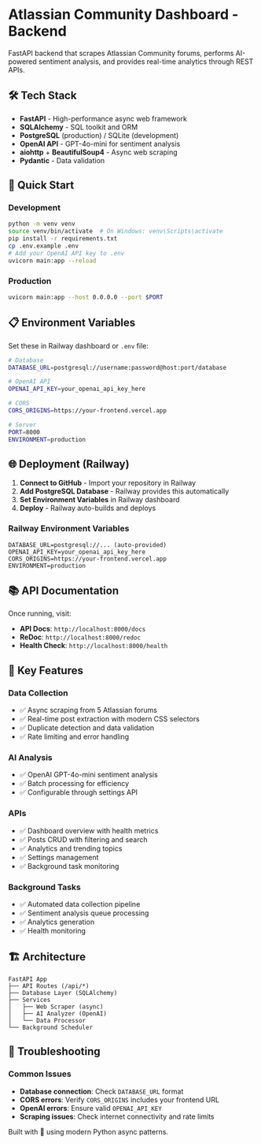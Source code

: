 # Atlassian Community Dashboard - Backend

FastAPI backend that scrapes Atlassian Community forums, performs AI-powered sentiment analysis, and provides real-time analytics through REST APIs.

## 🛠️ Tech Stack

- **FastAPI** - High-performance async web framework
- **SQLAlchemy** - SQL toolkit and ORM
- **PostgreSQL** (production) / SQLite (development)
- **OpenAI API** - GPT-4o-mini for sentiment analysis
- **aiohttp** + **BeautifulSoup4** - Async web scraping
- **Pydantic** - Data validation

## 🚀 Quick Start

### Development
```bash
python -m venv venv
source venv/bin/activate  # On Windows: venv\Scripts\activate
pip install -r requirements.txt
cp .env.example .env
# Add your OpenAI API key to .env
uvicorn main:app --reload
```

### Production
```bash
uvicorn main:app --host 0.0.0.0 --port $PORT
```

## 📋 Environment Variables

Set these in Railway dashboard or `.env` file:

```bash
# Database
DATABASE_URL=postgresql://username:password@host:port/database

# OpenAI API
OPENAI_API_KEY=your_openai_api_key_here

# CORS
CORS_ORIGINS=https://your-frontend.vercel.app

# Server
PORT=8000
ENVIRONMENT=production
```

## 🌐 Deployment (Railway)

1. **Connect to GitHub** - Import your repository in Railway
2. **Add PostgreSQL Database** - Railway provides this automatically
3. **Set Environment Variables** in Railway dashboard
4. **Deploy** - Railway auto-builds and deploys

### Railway Environment Variables
```
DATABASE_URL=postgresql://... (auto-provided)
OPENAI_API_KEY=your_openai_api_key_here
CORS_ORIGINS=https://your-frontend.vercel.app
ENVIRONMENT=production
```

## 📚 API Documentation

Once running, visit:
- **API Docs**: `http://localhost:8000/docs`
- **ReDoc**: `http://localhost:8000/redoc`
- **Health Check**: `http://localhost:8000/health`

## 🔧 Key Features

### Data Collection
- ✅ Async scraping from 5 Atlassian forums
- ✅ Real-time post extraction with modern CSS selectors
- ✅ Duplicate detection and data validation
- ✅ Rate limiting and error handling

### AI Analysis
- ✅ OpenAI GPT-4o-mini sentiment analysis
- ✅ Batch processing for efficiency
- ✅ Configurable through settings API

### APIs
- ✅ Dashboard overview with health metrics
- ✅ Posts CRUD with filtering and search
- ✅ Analytics and trending topics
- ✅ Settings management
- ✅ Background task monitoring

### Background Tasks
- ✅ Automated data collection pipeline
- ✅ Sentiment analysis queue processing
- ✅ Analytics generation
- ✅ Health monitoring

## 🏗️ Architecture

```
FastAPI App
├── API Routes (/api/*)
├── Database Layer (SQLAlchemy)
├── Services
│   ├── Web Scraper (async)
│   ├── AI Analyzer (OpenAI)
│   └── Data Processor
└── Background Scheduler
```

## 🐛 Troubleshooting

### Common Issues
- **Database connection**: Check `DATABASE_URL` format
- **CORS errors**: Verify `CORS_ORIGINS` includes your frontend URL
- **OpenAI errors**: Ensure valid `OPENAI_API_KEY`
- **Scraping issues**: Check internet connectivity and rate limits

Built with 🚀 using modern Python async patterns.